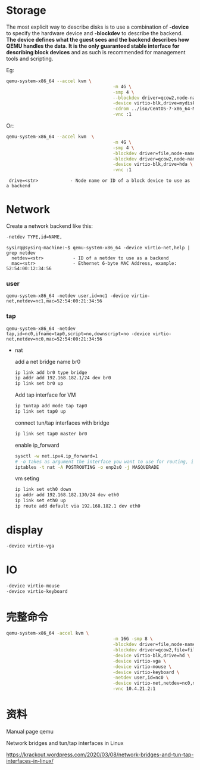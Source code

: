 # Storage

The most explicit way to describe disks is to use a combination of **-device** to specify the hardware device and **-blockdev** to describe the backend. **The device defines what the  guest  sees  and  the backend describes how QEMU handles the data**. **It is the only guaranteed stable interface for describing block devices** and as such is recommended for management tools and scripting.



Eg:



```sh
qemu-system-x86_64 --accel kvm \
										-m 4G \
										-smp 4 \
										--blockdev driver=qcow2,node-name=mydisk,file.driver=file,file.filename=hd.qcow2  \
										-device virtio-blk,drive=mydisk \
										-cdrom ../iso/CentOS-7-x86_64-Minimal-2009.iso \
										-vnc :1
```



Or:



```sh
qemu-system-x86_64 --accel kvm  \
										-m 4G \
										-smp 4 \
										-blockdev driver=file,node-name=my_file,filename=hd.qcow2  \
										-blockdev driver=qcow2,node-name=hda,file=my_file \
										-device virtio-blk,drive=hda \
										-vnc :1
```



```
 drive=<str>            - Node name or ID of a block device to use as a backend
```







# Network

Create a network backend like this:

```sh
-netdev TYPE,id=NAME,
```

```
sysirq@sysirq-machine:~$ qemu-system-x86_64 -device virtio-net,help | grep netdev
  netdev=<str>           - ID of a netdev to use as a backend
  mac=<str>              - Ethernet 6-byte MAC Address, example: 52:54:00:12:34:56
```

### user

```
qemu-system-x86_64 -netdev user,id=nc1 -device virtio-net,netdev=nc1,mac=52:54:00:21:34:56
```

### tap

```
qemu-system-x86_64 -netdev tap,id=nc0,ifname=tap0,script=no,downscript=no -device virtio-net,netdev=nc0,mac=52:54:00:21:34:56
```

- nat

  add a net bridge name br0

  ```sh
  ip link add br0 type bridge
  ip addr add 192.168.182.1/24 dev br0
  ip link set br0 up
  ```

  Add tap interface for VM

  ```sh
  ip tuntap add mode tap tap0
  ip link set tap0 up
  ```
  
  connect tun/tap interfaces with bridge
  
  ```sh
  ip link set tap0 master br0
  ```
  
  enable ip_forward
  
  ```sh
  sysctl -w net.ipv4.ip_forward=1
  # -o takes as argument the interface you want to use for routing, in this example enp2s0
  iptables -t nat -A POSTROUTING -o enp2s0 -j MASQUERADE
  ```
  
  vm seting
  
  ````sh
  ip link set eth0 down
  ip addr add 192.168.182.130/24 dev eth0
  ip link set eth0 up
  ip route add default via 192.168.182.1 dev eth0
  ````
  
# display

```sh
-device virtio-vga 
```

# IO

```sh
-device virtio-mouse
-device virtio-keyboard
```

# 完整命令

```sh
qemu-system-x86_64 -accel kvm \
										-m 16G -smp 8 \
										-blockdev driver=file,node-name=file,filename=hd.qcow2 \
										-blockdev driver=qcow2,file=file,node-name=hd \
										-device virtio-blk,drive=hd \
										-device virtio-vga \
										-device virtio-mouse \
										-device virtio-keyboard \
										-netdev user,id=nc0 \
										-device virtio-net,netdev=nc0,mac=52:54:00:21:34:56 \
										-vnc 10.4.21.2:1
```

# 资料

Manual page qemu

Network bridges and tun/tap interfaces in Linux

https://krackout.wordpress.com/2020/03/08/network-bridges-and-tun-tap-interfaces-in-linux/
